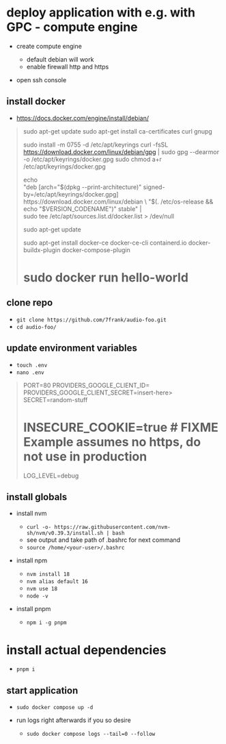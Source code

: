 # deploy application with e.g. with GPC - compute engine

- create compute engine

  - default debian will work
  - enable firewall http and https

- open ssh console

## install docker

- https://docs.docker.com/engine/install/debian/

> sudo apt-get update
> sudo apt-get install ca-certificates curl gnupg
>
> sudo install -m 0755 -d /etc/apt/keyrings
> curl -fsSL https://download.docker.com/linux/debian/gpg | sudo gpg --dearmor -o /etc/apt/keyrings/docker.gpg
> sudo chmod a+r /etc/apt/keyrings/docker.gpg
>
> echo \
>  "deb [arch="$(dpkg --print-architecture)" signed-by=/etc/apt/keyrings/docker.gpg] https://download.docker.com/linux/debian \
>  "$(. /etc/os-release && echo "$VERSION_CODENAME")" stable" | \
>  sudo tee /etc/apt/sources.list.d/docker.list > /dev/null
>
> sudo apt-get update
>
> sudo apt-get install docker-ce docker-ce-cli containerd.io docker-buildx-plugin docker-compose-plugin
>
> # sudo docker run hello-world

## clone repo

- `git clone https://github.com/7frank/audio-foo.git`
- `cd audio-foo/`

## update environment variables

- `touch .env`
- `nano .env`

> PORT=80
> PROVIDERS_GOOGLE_CLIENT_ID=<insert-here>
> PROVIDERS_GOOGLE_CLIENT_SECRET=insert-here>
> SECRET=random-stuff
>
> # INSECURE_COOKIE=true # FIXME Example assumes no https, do not use in production
>
> LOG_LEVEL=debug

## install globals

- install nvm

  - `curl -o- https://raw.githubusercontent.com/nvm-sh/nvm/v0.39.3/install.sh | bash`
  - see output and take path of .bashrc for next command
  - `source /home/<your-user>/.bashrc`

- install npm

  - `nvm install 18`
  - `nvm alias default 16`
  - `nvm use 18`
  - `node -v`

- install pnpm

  - `npm i -g pnpm`

# install actual dependencies

- `pnpm i`

## start application

- `sudo docker compose up -d`

- run logs right afterwards if you so desire
  - `sudo docker compose logs --tail=0 --follow`
